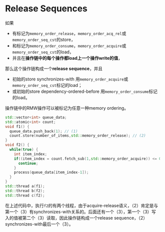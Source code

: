 # Release Sequences

如果

* 有标记为`memory_order_release`，`memory_order_acq_rel`或`memory_order_seq_cst`的store，
* 和标记为`memory_order_consume`，`memory_order_acquire`或`memory_order_seq_cst`的load，
* 并且在**操作链中的每个操作都load上一个操作write的值**，

那么这个操作链构成一个**release sequence**，并且
* 初始的store synchronizes-with 用`memory_order_acquire`或`memory_order_seq_cst`标记的load；
* 或初始的store dependency-ordered-before 用`memory_order_consume`标记的load。

操作链中的RMW操作可以被标记为任意一种memory ordering。

```cpp
std::vector<int> queue_data;
std::atomic<int> count;
void f1() {
  queue_data.push_back(1); // (1)
  count.store(number_of_items,std::memory_order_release); // (2)
}
void f2() {
  while(true) {
    int item_index;
    if((item_index = count.fetch_sub(1,std::memory_order_acquire)) <= 0) { // (3)
      continue;
    }
    process(queue_data[item_index-1]);
  }
}
std::thread a(f1);
std::thread b(f2);
std::thread c(f2);
```

在上述代码中，执行`f2`的有两个线程，由于acquire-release语义，（2）肯定是与第一个（3）有synchronizes-with关系的。后面还有一个（3），第一个（3）写入的值被第二个（3）读取，因此操作链构成一个release sequence，（2）synchronizes-with最后一个（3）。